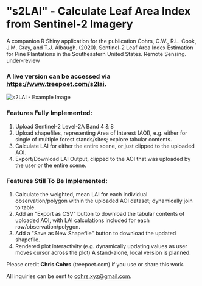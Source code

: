 # "s2LAI" - Calculate Leaf Area Index from Sentinel-2 Imagery

A companion R Shiny application for the publication Cohrs, C.W., R.L. Cook, J.M. Gray, and T.J. Albaugh. (2020). Sentinel-2 Leaf Area Index Estimation for Pine Plantations in the Southeastern United States. Remote Sensing. under-review

### A **live version** can be accessed via https://www.treepoet.com/s2lai.

![s2LAI - Example Image](https://static.wixstatic.com/media/eae594_b3ca0228d2aa4755ac542b797152bcf4~mv2.png)

### Features Fully Implemented:
1) Upload Sentinel-2 Level-2A Band 4 & 8
2) Upload shapefiles, representing Area of Interest (AOI), e.g. either for single of multiple forest stands/sites; explore tabular contents.
3) Calculate LAI for either the entire scene, or just clipped to the uploaded AOI.
4) Export/Download LAI Output, clipped to the AOI that was uploaded by the user or the entire scene.

### Features Still To Be Implemented:
1) Calculate the weighted, mean LAI for each individual observation/polygon within the uploaded AOI dataset; dynamically join to table.
2) Add an "Export as CSV" button to download the tabular contents of uploaded AOI, with LAI calculations included for each row/observation/polygon.
3) Add a "Save as New Shapefile" button to download the updated shapefile.
4) Rendered plot interactivity (e.g. dynamically updating values as user moves cursor across the plot)
A stand-alone, local version is planned.

Please credit **Chris Cohrs** (treepoet.com) if you use or share this work. 

All inquiries can be sent to cohrs.xyz@gmail.com. 
